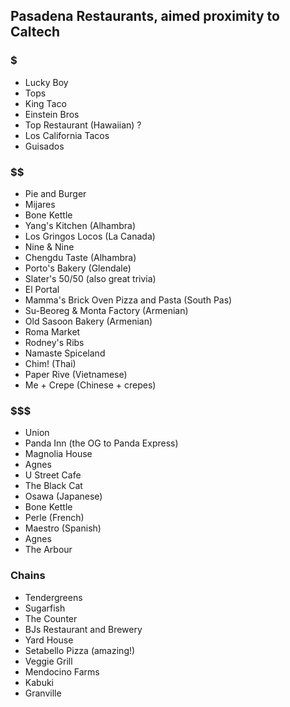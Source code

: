 ## Pasadena Restaurants, aimed proximity to Caltech

### $
* Lucky Boy
* Tops
* King Taco
* Einstein Bros
* Top Restaurant (Hawaiian) ?
* Los California Tacos
* Guisados

### $$
* Pie and Burger
* Mijares
* Bone Kettle
* Yang's Kitchen (Alhambra)
* Los Gringos Locos (La Canada)
* Nine & Nine
* Chengdu Taste (Alhambra)
* Porto's Bakery (Glendale)
* Slater's 50/50 (also great trivia)
* El Portal
* Mamma's Brick Oven Pizza and Pasta (South Pas)
* Su-Beoreg & Monta Factory (Armenian)
* Old Sasoon Bakery (Armenian)
* Roma Market
* Rodney's Ribs
* Namaste Spiceland
* Chim! (Thai)
* Paper Rive (Vietnamese)
* Me + Crepe (Chinese + crepes)

### $$$ 
* Union 
* Panda Inn (the OG to Panda Express)
* Magnolia House
* Agnes
* U Street Cafe
* The Black Cat
* Osawa (Japanese)
* Bone Kettle
* Perle (French)
* Maestro (Spanish)
* Agnes
* The Arbour

### Chains
* Tendergreens
* Sugarfish
* The Counter
* BJs Restaurant and Brewery
* Yard House
* Setabello Pizza (amazing!)
* Veggie Grill
* Mendocino Farms
* Kabuki
* Granville
